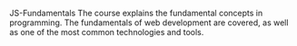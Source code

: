 JS-Fundamentals
The course explains the fundamental concepts in programming. The fundamentals of web development are covered, as well as one of the most common technologies and tools.
